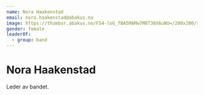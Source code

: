 ```yaml
---
name: Nora Haakenstad
email: nora.haakenstad@abakus.no
image: https://thumbor.abakus.no/F54-loG_fBA5MAMw7M8T38X6uNU=/200x200/received_285555524396392.jpeg
gender: female
leaderOf:
  - group: band
---
```


# Nora Haakenstad

Leder av bandet.
